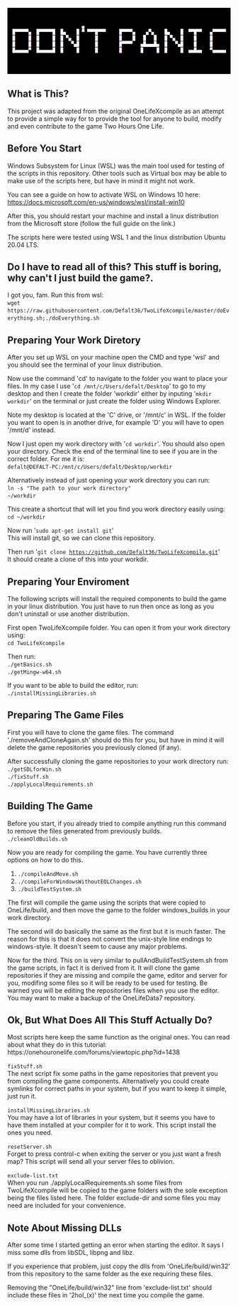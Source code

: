 
<p><img alt="Friendly Advice" title="" src="exclude-dir/cover.png" /></p>

<h2>What is This?</h2>
<p>
This project was adapted from the original OneLifeXcompile as an attempt to provide
a simple way for to provide the tool for anyone to build, modify and even contribute
to the game Two Hours One Life.
</p>

<h2>Before You Start</h2>
<p>
Windows Subsystem for Linux (WSL) was the main tool used for testing of the scripts
in this repository. Other tools such as Virtual box may be able to make use of the
scripts here, but have in mind it might not work.
</p>

<p>
You can see a guide on how to activate WSL on Windows 10 here:<br />
<a href="https://docs.microsoft.com/en-us/windows/wsl/install-win10">https://docs.microsoft.com/en-us/windows/wsl/install-win10</a>
</p>

<p>
After this, you should restart your machine and install a linux distribution from the
Microsoft store (follow the full guide on the link.)<br />
</p>

<p>
The scripts here were tested using WSL 1 and the linux distribution Ubuntu 20.04 LTS.
</p>

<h2>Do I have to read all of this? This stuff is boring, why can't I just build the game?.</h2>
<p>
I got you, fam. Run this from wsl: <br />
<code>wget https://raw.githubusercontent.com/Defalt36/TwoLifeXcompile/master/doEverything.sh;./doEverything.sh</code>
</p>

<h2>Preparing Your Work Diretory</h2>
<p>
After you set up WSL on your machine open the CMD and type 'wsl' and you should see
the terminal of your linux distribution.
</p>

<p>
Now use the command 'cd' to navigate to the folder you want to place your files. In
my case I use '<code>cd /mnt/c/Users/defalt/Desktop</code>' to go to my desktop and then I create
the folder 'workdir' either by inputing '<code>mkdir workdir</code>' on the terminal or just
create the folder using Windows Explorer.<br />

Note my desktop is located at the 'C' drive, or '/mnt/c' in WSL. If the folder you
want to open is in another drive, for example 'D' you will have to open '/mnt/d'
instead.
</p>

<p>
Now I just open my work directory with '<code>cd workdir</code>'. You should also open your
directory. Check the end of the terminal line to see if you are in the correct folder.
For me it is: <br />
<code>defalt@DEFALT-PC:/mnt/c/Users/defalt/Desktop/workdir</code><br />

Alternatively instead of just opening your work directory you can run:<br />
<code>ln -s "The path to your work directory" ~/workdir</code><br />

This create a shortcut that will let you find you work directory easily using:<br />
<code>cd ~/workdir</code>
</p>

<p>
Now run '<code>sudo apt-get install git</code>'<br />
This will install git, so we can clone this repository.<br />

Then run '<code>git clone https://github.com/Defalt36/TwoLifeXcompile.git</code>'<br />
It should create a clone of this into your workdir.
</p>

<h2>Preparing Your Enviroment</h2>

<p>
The following scripts will install the required components to build the game in your
linux distribution. You just have to run then once as long as you don't uninstall or
use another distribution.
</p>

<p>
First open TwoLifeXcompile folder. You can open it from your work directory using:<br />
<code>cd TwoLifeXcompile</code><br />

Then run:<br />
<code>./getBasics.sh</code><br />
<code>./getMingw-w64.sh</code><br />

If you want to be able to build the editor, run:<br />
<code>./installMissingLibraries.sh</code><br />
</p>

<h2>Preparing The Game Files</h2>

<p>
First you will have to clone the game files. The command './removeAndCloneAgain.sh'
should do this for you, but have in mind it will delete the game repositories you
previously cloned (if any).<br />
</p>

<p>
After successfully cloning the game repositories to your work directory run:<br />
<code>./getSDLforWin.sh</code><br />
<code>./fixStuff.sh</code><br />
<code>./applyLocalRequirements.sh</code><br />
</p>

<h2>Building The Game</h2>
<p>
Before you start, if you already tried to compile anything run this command to remove
the files generated from previously builds.<br />
<code>./cleanOldBuilds.sh</code>
</p>

<p>
Now you are ready for compiling the game. You have currently three options on how to
do this.
</p>

<p>
<ol>
<li><code>./compileAndMove.sh</code></li>
<li><code>./compileForWindowsWithoutEOLChanges.sh</code></li>
<li><code>./buildTestSystem.sh</code></li>
</ol>
</p>

<p>
The first will compile the game using the scripts that were copied to OneLife/build,
and then move the game to the folder windows_builds in your work directory.<br />

The second will do basically the same as the first but it is much faster. The reason
for this is that it does not convert the unix-style line endings to windows-style. It
doesn't seem to cause any major problems.<br />

Now for the third. This on is very similar to pullAndBuildTestSystem.sh from the game
scripts, in fact it is derived from it. It will clone the game repositories if they are
missing and compile the game, editor and server for you, modifing some files so it will
be ready to be used for testing. Be warned you will be editing the repositories files
when you use the editor. You may want to make a backup of the OneLifeData7 repository.
</p>

<h2>Ok, But What Does All This Stuff Actually Do?</h2>

<p>
Most scripts here keep the same function as the original ones. You can read about what
they do in this tutorial:
https://onehouronelife.com/forums/viewtopic.php?id=1438
</p>

<p>
<code>fixStuff.sh</code><br />
The next script fix some paths in the game repositories that prevent you from compiling
the game components. Alternatively you could create symlinks for correct paths in your
system, but if you want to keep it simple, just run it.
</p>

<p>
<code>installMissingLibraries.sh</code><br />
You may have a lot of libraries in your system, but it seems you have to have them installed
at your compiler for it to work. This script install the ones you need.
</p>

<p>
<code>resetServer.sh</code><br />
Forget to press control-c when exiting the server or you just want a fresh map? This script
will send all your server files to oblivion.
</p>

<p>
<code>exclude-list.txt</code><br />
When you run ./applyLocalRequirements.sh some files from TwoLifeXcompile will be copied to
the game folders with the sole exception being the files listed here. The folder exclude-dir
and some files you may need are included for your convenience.
</p>

<h2>Note About Missing DLLs</h2>

<p>
After some time I started getting an error when starting the editor. It says I miss
some dlls from libSDL, libpng and libz.<br />

If you experience that problem, just copy the dlls from 'OneLife/build/win32' from this
repository to the same folder as the exe requiring these files.<br />

Removing the "OneLife/build/win32" line from 'exclude-list.txt' should include
these files in '2hol_(x)' the next time you compile the game.
</p>